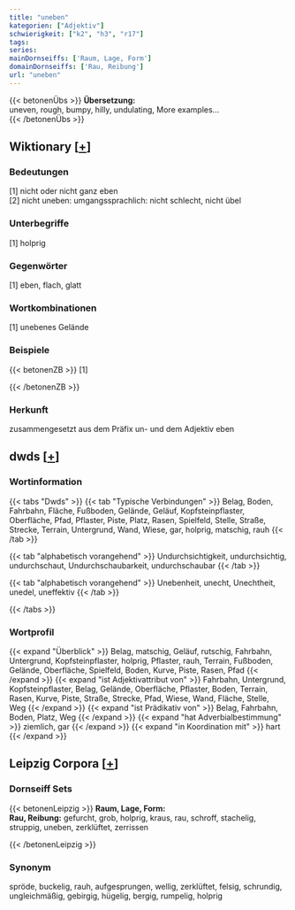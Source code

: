 ```yaml
---
title: "uneben"
kategorien: ["Adjektiv"]
schwierigkeit: ["k2", "h3", "r17"]
tags:
series:
mainDornseiffs: ['Raum, Lage, Form']
domainDornseiffs: ['Rau, Reibung']
url: "uneben"
---
```


{{< betonenÜbs >}}
**Übersetzung:**  
uneven, rough, bumpy, hilly, undulating, More examples...  
{{< /betonenÜbs >}}

## Wiktionary [[+](https://de.wiktionary.org/wiki/uneben)]

### Bedeutungen
[1] nicht oder nicht ganz eben  
[2] nicht uneben: umgangssprachlich: nicht schlecht, nicht übel  

### Unterbegriffe
[1] holprig  

### Gegenwörter
[1] eben, flach, glatt  

### Wortkombinationen
[1] unebenes Gelände  

### Beispiele
{{< betonenZB >}}
[1]  

{{< /betonenZB >}}
### Herkunft
zusammengesetzt aus dem Präfix un- und dem Adjektiv eben  



## dwds [[+](https://www.dwds.de/wb/uneben)]

### Wortinformation
{{< tabs "Dwds" >}}
{{< tab "Typische Verbindungen" >}}
Belag, Boden, Fahrbahn, Fläche, Fußboden, Gelände, Geläuf, Kopfsteinpflaster, Oberfläche, Pfad, Pflaster, Piste, Platz, Rasen, Spielfeld, Stelle, Straße, Strecke, Terrain, Untergrund, Wand, Wiese, gar, holprig, matschig, rauh
{{< /tab >}}

{{< tab "alphabetisch vorangehend" >}}
Undurchsichtigkeit, undurchsichtig, undurchschaut, Undurchschaubarkeit, undurchschaubar
{{< /tab >}}

{{< tab "alphabetisch vorangehend" >}}
Unebenheit, unecht, Unechtheit, unedel, uneffektiv
{{< /tab >}}

{{< /tabs >}}

### Wortprofil
{{< expand "Überblick" >}} Belag, matschig, Geläuf, rutschig, Fahrbahn, Untergrund, Kopfsteinpflaster, holprig, Pflaster, rauh, Terrain, Fußboden, Gelände, Oberfläche, Spielfeld, Boden, Kurve, Piste, Rasen, Pfad {{< /expand >}}
{{< expand "ist Adjektivattribut von" >}} Fahrbahn, Untergrund, Kopfsteinpflaster, Belag, Gelände, Oberfläche, Pflaster, Boden, Terrain, Rasen, Kurve, Piste, Straße, Strecke, Pfad, Wiese, Wand, Fläche, Stelle, Weg {{< /expand >}}
{{< expand "ist Prädikativ von" >}} Belag, Fahrbahn, Boden, Platz, Weg {{< /expand >}}
{{< expand "hat Adverbialbestimmung" >}} ziemlich, gar {{< /expand >}}
{{< expand "in Koordination mit" >}} hart {{< /expand >}}

## Leipzig Corpora [[+](https://corpora.uni-leipzig.de/en/res?word=uneben&corpusId=deu_newscrawl-public_2018)]

### Dornseiff Sets
{{< betonenLeipzig >}}
**Raum, Lage, Form:**  
**Rau, Reibung:** gefurcht, grob, holprig, kraus, rau, schroff, stachelig, struppig, uneben, zerklüftet, zerrissen  

{{< /betonenLeipzig >}}

### Synonym
spröde, buckelig, rauh, aufgesprungen, wellig, zerklüftet, felsig, schrundig, ungleichmäßig, gebirgig, hügelig, bergig, rumpelig, holprig

